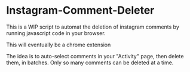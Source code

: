 # Instagram-Comment-Deleter
This is a WIP script to automat the deletion of instagram comments by running javascript code in your browser.

This will eventually be a chrome extension

The idea is to auto-select comments in your "Activity" page, then delete them, in batches. Only so many comments can be deleted at a time.
